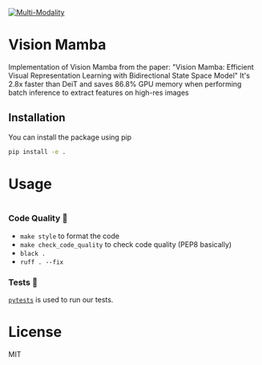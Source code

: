 [![Multi-Modality](agorabanner.png)](https://discord.gg/qUtxnK2NMf)

# Vision Mamba
Implementation of Vision Mamba from the paper: "Vision Mamba: Efficient Visual Representation Learning with Bidirectional State Space Model" It's 2.8x faster than DeiT and saves 86.8% GPU memory when performing batch inference to extract features on high-res images



## Installation

You can install the package using pip

```bash
pip install -e .
```

# Usage
```python

```



### Code Quality 🧹

- `make style` to format the code
- `make check_code_quality` to check code quality (PEP8 basically)
- `black .`
- `ruff . --fix`

### Tests 🧪

[`pytests`](https://docs.pytest.org/en/7.1.x/) is used to run our tests.

# License
MIT
